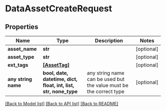 # DataAssetCreateRequest


## Properties
Name | Type | Description | Notes
------------ | ------------- | ------------- | -------------
**asset_name** | **str** |  | [optional] 
**asset_type** | **str** |  | [optional] 
**ext_tags** | [**[AssetTag]**](AssetTag.md) |  | [optional] 
**any string name** | **bool, date, datetime, dict, float, int, list, str, none_type** | any string name can be used but the value must be the correct type | [optional]

[[Back to Model list]](../README.md#documentation-for-models) [[Back to API list]](../README.md#documentation-for-api-endpoints) [[Back to README]](../README.md)



